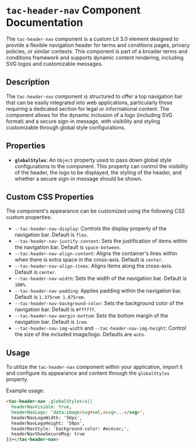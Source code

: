 # `tac-header-nav` Component Documentation

The `tac-header-nav` component is a custom Lit 3.0 element designed to provide a flexible navigation header for terms and conditions pages, privacy policies, or similar contexts. This component is part of a broader terms and conditions framework and supports dynamic content rendering, including SVG logos and customizable messages.

## Description

The `tac-header-nav` component is structured to offer a top navigation bar that can be easily integrated into web applications, particularly those requiring a dedicated section for legal or informational content. The component allows for the dynamic inclusion of a logo (including SVG format) and a secure sign-in message, with visibility and styling customizable through global style configurations.

## Properties

- **`globalStyles`**: An `Object` property used to pass down global style configurations to the component. This property can control the visibility of the header, the logo to be displayed, the styling of the header, and whether a secure sign-in message should be shown.

## Custom CSS Properties

The component's appearance can be customized using the following CSS custom properties:

- `--tac-header-nav-display`: Controls the display property of the navigation bar. Default is `flex`.
- `--tac-header-nav-justify-content`: Sets the justification of items within the navigation bar. Default is `space-between`.
- `--tac-header-nav-align-content`: Aligns the container's lines within when there is extra space in the cross-axis. Default is `center`.
- `--tac-header-nav-align-items`: Aligns items along the cross-axis. Default is `center`.
- `--tac-header-nav-width`: Sets the width of the navigation bar. Default is `100%`.
- `--tac-header-nav-padding`: Applies padding within the navigation bar. Default is `1.375rem 1.875rem`.
- `--tac-header-nav-background-color`: Sets the background color of the navigation bar. Default is `#ffffff`.
- `--tac-header-nav-margin-bottom`: Sets the bottom margin of the navigation bar. Default is `1rem`.
- `--tac-header-nav-img-width` and `--tac-header-nav-img-height`: Control the size of the included image/logo. Defaults are `auto`.

## Usage

To utilize the `tac-header-nav` component within your application, import it and configure its appearance and content through the `globalStyles` property.

Example usage:

```html
<tac-header-nav .globalStyles=${{
  headerNavVisible: true,
  headerNavLogo: 'data:image/svg+xml,<svg>...</svg>',
  headerNavLogoWidth: '50px',
  headerNavLogoHeight: '50px',
  headerNavStyle: 'background-color: #ececec;',
  headerNavShowSecureMsg: true
}}></tac-header-nav>
